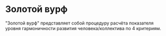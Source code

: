 # Золотой вурф
"Золотой вурф" представляет собой процедуру расчёта показателя уровня гармоничности развития человека/коллектива по 4 критериям.
